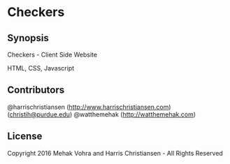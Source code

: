 # Checkers

## Synopsis

Checkers - Client Side Website  

HTML, CSS, Javascript  

## Contributors

@harrischristiansen (http://www.harrischristiansen.com) (christih@purdue.edu)
@watthemehak (http://watthemehak.com)

## License

Copyright 2016 Mehak Vohra and Harris Christiansen - All Rights Reserved  
